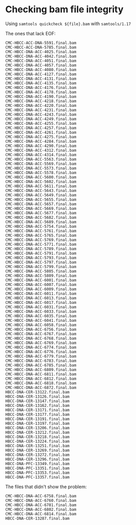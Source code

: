 # Checking bam file integrity

Using `samtools quickcheck ${file}.bam` with `samtools/1.17`

The ones that lack EOF:

    CMC-HBCC-ACC-DNA-5591.final.bam
    CMC-HBCC-ACC-DNA-5785.final.bam
    CMC-HBCC-DNA-ACC-4025.final.bam
    CMC-HBCC-DNA-ACC-4042.final.bam
    CMC-HBCC-DNA-ACC-4051.final.bam
    CMC-HBCC-DNA-ACC-4057.final.bam
    CMC-HBCC-DNA-ACC-4080.final.bam
    CMC-HBCC-DNA-ACC-4127.final.bam
    CMC-HBCC-DNA-ACC-4131.final.bam
    CMC-HBCC-DNA-ACC-4135.final.bam
    CMC-HBCC-DNA-ACC-4176.final.bam
    CMC-HBCC-DNA-ACC-4178.final.bam
    CMC-HBCC-DNA-ACC-4190.final.bam
    CMC-HBCC-DNA-ACC-4218.final.bam
    CMC-HBCC-DNA-ACC-4220.final.bam
    CMC-HBCC-DNA-ACC-4231.final.bam
    CMC-HBCC-DNA-ACC-4243.final.bam
    CMC-HBCC-DNA-ACC-4249.final.bam
    CMC-HBCC-DNA-ACC-4255.final.bam
    CMC-HBCC-DNA-ACC-4257.final.bam
    CMC-HBCC-DNA-ACC-4261.final.bam
    CMC-HBCC-DNA-ACC-4275.final.bam
    CMC-HBCC-DNA-ACC-4284.final.bam
    CMC-HBCC-DNA-ACC-4290.final.bam
    CMC-HBCC-DNA-ACC-4312.final.bam
    CMC-HBCC-DNA-ACC-4314.final.bam
    CMC-HBCC-DNA-ACC-5563.final.bam
    CMC-HBCC-DNA-ACC-5569.final.bam
    CMC-HBCC-DNA-ACC-5573.final.bam
    CMC-HBCC-DNA-ACC-5578.final.bam
    CMC-HBCC-DNA-ACC-5600.final.bam
    CMC-HBCC-DNA-ACC-5602.final.bam
    CMC-HBCC-DNA-ACC-5611.final.bam
    CMC-HBCC-DNA-ACC-5643.final.bam
    CMC-HBCC-DNA-ACC-5649.final.bam
    CMC-HBCC-DNA-ACC-5655.final.bam
    CMC-HBCC-DNA-ACC-5657.final.bam
    CMC-HBCC-DNA-ACC-5669.final.bam
    CMC-HBCC-DNA-ACC-5677.final.bam
    CMC-HBCC-DNA-ACC-5682.final.bam
    CMC-HBCC-DNA-ACC-5689.final.bam
    CMC-HBCC-DNA-ACC-5754.final.bam
    CMC-HBCC-DNA-ACC-5761.final.bam
    CMC-HBCC-DNA-ACC-5765.final.bam
    CMC-HBCC-DNA-ACC-5769.final.bam
    CMC-HBCC-DNA-ACC-5771.final.bam
    CMC-HBCC-DNA-ACC-5789.final.bam
    CMC-HBCC-DNA-ACC-5791.final.bam
    CMC-HBCC-DNA-ACC-5793.final.bam
    CMC-HBCC-DNA-ACC-5797.final.bam
    CMC-HBCC-DNA-ACC-5799.final.bam
    CMC-HBCC-DNA-ACC-5805.final.bam
    CMC-HBCC-DNA-ACC-5809.final.bam
    CMC-HBCC-DNA-ACC-6001.final.bam
    CMC-HBCC-DNA-ACC-6007.final.bam
    CMC-HBCC-DNA-ACC-6009.final.bam
    CMC-HBCC-DNA-ACC-6011.final.bam
    CMC-HBCC-DNA-ACC-6013.final.bam
    CMC-HBCC-DNA-ACC-6017.final.bam
    CMC-HBCC-DNA-ACC-6031.final.bam
    CMC-HBCC-DNA-ACC-6033.final.bam
    CMC-HBCC-DNA-ACC-6035.final.bam
    CMC-HBCC-DNA-ACC-6041.final.bam
    CMC-HBCC-DNA-ACC-6058.final.bam
    CMC-HBCC-DNA-ACC-6756.final.bam
    CMC-HBCC-DNA-ACC-6767.final.bam
    CMC-HBCC-DNA-ACC-6768.final.bam
    CMC-HBCC-DNA-ACC-6769.final.bam
    CMC-HBCC-DNA-ACC-6774.final.bam
    CMC-HBCC-DNA-ACC-6776.final.bam
    CMC-HBCC-DNA-ACC-6779.final.bam
    CMC-HBCC-DNA-ACC-6783.final.bam
    CMC-HBCC-DNA-ACC-6785.final.bam
    CMC-HBCC-DNA-ACC-6809.final.bam
    CMC-HBCC-DNA-ACC-6811.final.bam
    CMC-HBCC-DNA-ACC-6812.final.bam
    CMC-HBCC-DNA-ACC-6818.final.bam
    CMC-HBCC-DNA-ACC-6872.final.bam
    HBCC-DNA-CER-13122.final.bam
    HBCC-DNA-CER-13126.final.bam
    HBCC-DNA-CER-13147.final.bam
    HBCC-DNA-CER-13162.final.bam
    HBCC-DNA-CER-13171.final.bam
    HBCC-DNA-CER-13177.final.bam
    HBCC-DNA-CER-13191.final.bam
    HBCC-DNA-CER-13197.final.bam
    HBCC-DNA-CER-13206.final.bam
    HBCC-DNA-CER-13212.final.bam
    HBCC-DNA-CER-13218.final.bam
    HBCC-DNA-CER-13224.final.bam
    HBCC-DNA-CER-13251.final.bam
    HBCC-DNA-CER-13269.final.bam
    HBCC-DNA-CER-13272.final.bam
    HBCC-DNA-CER-13296.final.bam
    HBCC-DNA-PFC-13349.final.bam
    HBCC-DNA-PFC-13351.final.bam
    HBCC-DNA-PFC-13353.final.bam
    HBCC-DNA-PFC-13357.final.bam


The files that didn't show the problem:

    CMC-HBCC-DNA-ACC-6758.final.bam
    CMC-HBCC-DNA-ACC-6760.final.bam
    CMC-HBCC-DNA-ACC-6781.final.bam
    CMC-HBCC-DNA-ACC-6802.final.bam
    CMC-HBCC-DNA-ACC-6814.final.bam
    HBCC-DNA-CER-13287.final.bam
